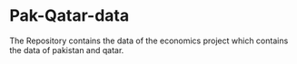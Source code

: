 # Pak-Qatar-data
The Repository contains the data of the economics project which contains the data of pakistan and qatar.
